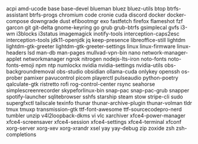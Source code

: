 acpi
amd-ucode
base
base-devel
blueman
bluez
bluez-utils
btop
btrfs-assistant
btrfs-progs
chromium
code
cronie
cuda
discord
docker
docker-compose
downgrade
dust
efibootmgr
exo
fastfetch
firefox
flameshot
fzf
garcon
git
git-delta
gnome-keyring
go
grub
grub-btrfs
gsimplecal
gvfs
i3-wm
i3blocks
i3status
imagemagick
inotify-tools
interception-caps2esc
interception-tools
jdk11-openjdk
jq
keep-presence
libreoffice-still
lightdm
lightdm-gtk-greeter
lightdm-gtk-greeter-settings
linux
linux-firmware
linux-headers
lsd
man-db
man-pages
mullvad-vpn-bin
nano
network-manager-applet
networkmanager
ngrok
nitrogen
nodejs-lts-iron
noto-fonts
noto-fonts-emoji
npm
ntp
numlockx
nvidia
nvidia-settings
nvidia-utils
obs-backgroundremoval
obs-studio
obsidian
ollama-cuda
onlykey
openssh
os-prober
pamixer
pavucontrol
picom
playerctl
pulseaudio
python-poetry
qalculate-gtk
ristretto
rofi
rog-control-center
rsync
seahorse
simplescreenrecorder
skypeforlinux-bin
snap-pac
snap-pac-grub
snapper
spotify-launcher
sqlitebrowser
sshfs
starship
steam
stow
stripe-cli
sudo
supergfxctl
tailscale
texinfo
thunar
thunar-archive-plugin
thunar-volman
tldr
tmux
tmuxp
transmission-gtk
ttf-font-awesome
ttf-sourcecodepro-nerd
tumbler
unzip
v4l2loopback-dkms
vi
vlc
xarchiver
xfce4-power-manager
xfce4-screensaver
xfce4-session
xfce4-settings
xfce4-terminal
xfconf
xorg-server
xorg-xev
xorg-xrandr
xsel
yay
yay-debug
zip
zoxide
zsh
zsh-completions
